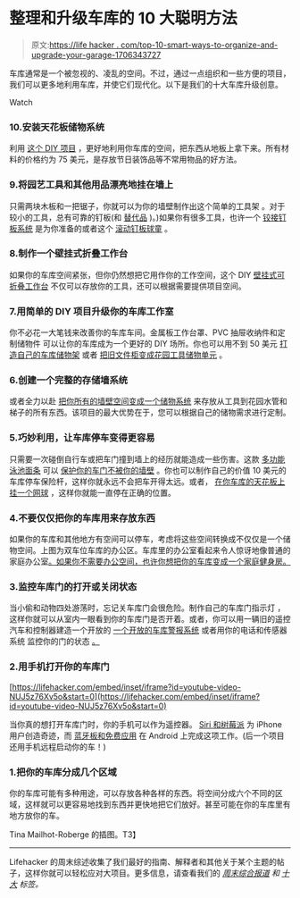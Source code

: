 # 整理和升级车库的 10 大聪明方法

> 原文:[https://life hacker . com/top-10-smart-ways-to-organize-and-upgrade-your-garage-1706343727](https://lifehacker.com/top-10-smart-ways-to-organize-and-upgrade-your-garage-1706343727)

车库通常是一个被忽视的、凌乱的空间。不过，通过一点组织和一些方便的项目，我们可以更多地利用车库，并使它们现代化。以下是我们的十大车库升级创意。

Watch

### 10.安装天花板储物系统

利用 [这个 DIY 项目](http://lifehacker.com/diy-garage-ceiling-storage-system-5874073) ，更好地利用你车库的空间，把东西从地板上拿下来。所有材料的价格约为 75 美元，是存放节日装饰品等不常用物品的好方法。

### 9.将园艺工具和其他用品漂亮地挂在墙上

只需两块木板和一把锯子，你就可以为你的墙壁制作出这个简单的工具架 。对于较小的工具，总有可靠的钉板(和 [替代品](https://lifehacker.com/five-pegboard-alternatives-that-make-storing-your-tools-1690738707) )。)如果你有很多工具，也许一个 [铰接钉板系统](http://lifehacker.com/build-a-hinged-pegboard-storage-system-for-your-worksho-1532259960) 是为你准备的或者这个 [滚动钉板球童](http://lifehacker.com/this-portable-pegboard-caddy-rolls-wherever-you-need-yo-1702321001) 。

### 8.制作一个壁挂式折叠工作台

如果你的车库空间紧张，但你仍然想把它用作你的工作空间，这个 DIY [壁挂式可折叠工作台](http://lifehacker.com/build-this-wall-mounted-folding-workbench-to-save-spac-1513584001) 不仅可以存放你的工具，还可以根据需要提供项目空间。

### 7.用简单的 DIY 项目升级你的车库工作室

你不必花一大笔钱来改善你的车库车间。金属板工作台罩、PVC 抽屉收纳件和定制储物件 可以让你的车库成为一个更好的 DIY 场所。你也可以用不到 50 美元 [打造自己的车库储物架](http://workshop.lifehacker.com/build-wood-garage-storage-shelves-for-under-50-1689092012#_ga=1.162933820.1246077798.1432333609) 或者 [把旧文件柜变成花园工具储物单元](http://lifehacker.com/repurpose-an-old-file-cabinet-as-garage-storage-1563413735) 。

### 6.创建一个完整的存储墙系统

或者全力以赴 [把你所有的墙壁空间变成一个储物系统](http://lifehacker.com/organize-your-entire-garage-with-a-diy-wall-of-storage-1508221494) 来存放从工具到花园水管和梯子的所有东西。该项目的最大优势在于，您可以根据自己的储物需求进行定制。

### 5.巧妙利用，让车库停车变得更容易

只需要一次碰倒自行车或把车门撞到墙上的经历就能造成一些伤害。这款 [多功能泳池面条](http://lifehacker.com/6-silly-but-clever-uses-for-pool-noodles-1152490566) 可以 [保护你的车门不被你的墙壁](https://lifehacker.com/protect-your-car-doors-from-your-garage-with-a-pool-noo-5931993) 。你也可以制作自己的价值 10 美元的车库停车保险杆，这样你就永远不会把车开得太远。或者， [在你车库的天花板上挂一个网球](http://lifehacker.com/penetrate-your-garage-safely-and-park-better-with-some-5841166) ，这样你就能一直停在正确的位置。

### 4.不要仅仅把你的车库用来存放东西

如果你的车库和其他地方有空间可以停车，考虑将这些空间转换成不仅仅是一个储物空间。上图为双车位车库的办公区。车库里的办公室看起来令人惊讶地像普通的家庭办公室[。如果你不需要办公空间，也许你想把你的车库变成一个家庭健身房。](http://lifehacker.com/the-wrap-around-workspace-a-garage-to-office-conversio-5569964) 

### 3.监控车库门的打开或关闭状态

当小偷和动物四处游荡时，忘记关车库门会很危险。制作自己的车库门指示灯 ，这样你就可以从室内一眼看到你的车库门是否开着。或者，你可以用一辆旧的遥控汽车和控制器建造一个开放的 [一个开放的车库警报系统](http://lifehacker.com/build-an-open-garage-alert-system-with-an-old-rc-car-an-1666952728) 或者用你的电话和传感器系统 监控你的门的状态 [。](http://lifehacker.com/challenge-winner-get-better-control-of-your-garage-doo-1331173018)

### 2.用手机打开你的车库门

 [https://lifehacker.com/embed/inset/iframe?id=youtube-video-NUJ5z76Xv5o&start=0](https://lifehacker.com/embed/inset/iframe?id=youtube-video-NUJ5z76Xv5o&start=0) 

当你真的想打开车库门时，你的手机可以作为遥控器。 [Siri 和树莓派](https://lifehacker.com/open-your-garage-door-with-siri-and-a-raspberry-pi-5967715) 为 iPhone 用户创造奇迹，而 [蓝牙板和免费应用](http://lifehacker.com/start-your-car-and-open-your-garage-door-with-your-phon-5818643) 在 Android 上完成这项工作。(后一个项目还用手机远程启动你的车！)

### 1.把你的车库分成几个区域

你的车库可能有多种用途，可以存放各种各样的东西。将空间分成六个不同的区域，这样就可以更容易地找到东西并更快地把它们放好。甚至可能在你的车库里有地方放你的车。

Tina Mailhot-Roberge 的插图。T3】

* * *

Lifehacker 的周末综述收集了我们最好的指南、解释者和其他关于某个主题的帖子，这样你就可以轻松应对大项目。更多信息，请查看我们的 [*周末综合报道*](http://lifehacker.com/tag/weekend-roundup) *和* [*十大*](http://lifehacker.com/tag/lifehacker-top-10) *标签。*